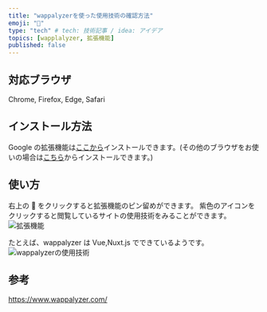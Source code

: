 ```yaml
---
title: "wappalyzerを使った使用技術の確認方法"
emoji: "👀"
type: "tech" # tech: 技術記事 / idea: アイデア
topics: [wapplalyzer, 拡張機能]
published: false
---
```


## 対応ブラウザ

Chrome, Firefox, Edge, Safari

## インストール方法

Google の拡張機能は[ここから](https://chrome.google.com/webstore/detail/wappalyzer/gppongmhjkpfnbhagpmjfkannfbllamg)インストールできます。(その他のブラウザをお使いの場合は[こちら](https://www.wappalyzer.com/apps/)からインストールできます。)

## 使い方

右上の 🧩 をクリックすると拡張機能のピン留めができます。
紫色のアイコンをクリックすると閲覧しているサイトの使用技術をみることができます。  
![拡張機能](https://gyazo.com/70af4c94eeaac81789553216b5c1cb66.png)

たとえば、wappalyzer は Vue,Nuxt.js でできているようです。
![wappalyzerの使用技術](https://gyazo.com/cb03cd438c813513c28fc133f9f22fa0.png)

## 参考

https://www.wappalyzer.com/
